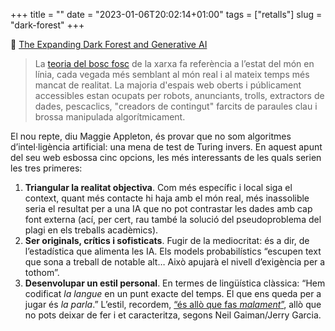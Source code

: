 +++
title = ""
date = "2023-01-06T20:02:14+01:00"
tags = ["retalls"]
slug = "dark-forest"
+++

📎 [The Expanding Dark Forest and Generative AI](https://maggieappleton.com/ai-dark-forest)

> La [teoria del bosc fosc](https://maggieappleton.com/cozy-web) de la xarxa fa referència a l’estat del món en línia, cada vegada més semblant al món real i al mateix temps més mancat de realitat. La majoria d'espais web oberts i públicament accessibles estan ocupats per robots, anunciants, trolls, extractors de dades, pescaclics, "creadors de contingut" farcits de paraules clau i brossa manipulada algorítmicament.

El nou repte, diu Maggie Appleton, és provar que no som algoritmes d’intel·ligència artificial: una mena de test de Turing invers. En aquest apunt del seu web esbossa cinc opcions, les més interessants de les quals serien les tres primeres:

1. **Triangular la realitat objectiva**. Com més específic i local siga el context, quant més contacte hi haja amb el món real, més inassolible seria el resultat per a una IA que no pot contrastar les dades amb cap font externa (ací, per cert, rau també la solució del pseudoproblema del plagi en els treballs acadèmics).
2. **Ser originals, crítics i sofisticats**. Fugir de la mediocritat: és a dir, de l’estadística que alimenta les IA. Els models probabilístics “escupen text que sona a treball de notable alt… Això apujarà el nivell d’exigència per a tothom”.
3. **Desenvolupar un estil personal**. En termes de lingüística clàssica: “Hem codificat *la langue* en un punt exacte del temps. El que ens queda per a jugar és *la parla*.” L’estil, recordem, [“és allò que fas *malament*”](/2019/12/10/i-know-jerry.html), allò que no pots deixar de fer i et caracteritza, segons Neil Gaiman/Jerry Garcia.
